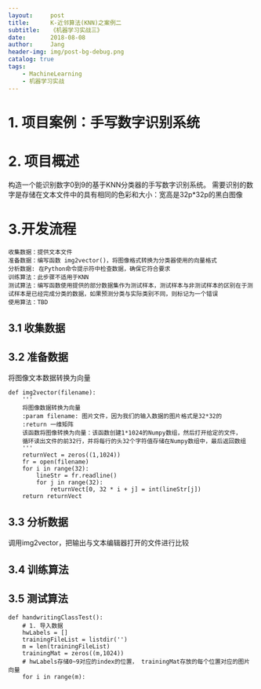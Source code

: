 ```yaml
---
layout:     post
title:      K-近邻算法(KNN)之案例二
subtitle:   《机器学习实战三》
date:       2018-08-08
author:     Jang
header-img: img/post-bg-debug.png
catalog: true
tags:
    - MachineLearning
    - 机器学习实战
---
```


# 1. 项目案例：手写数字识别系统

# 2. 项目概述<br>
构造一个能识别数字0到9的基于KNN分类器的手写数字识别系统。
需要识别的数字是存储在文本文件中的具有相同的色彩和大小：宽高是32p*32p的黑白图像

# 3.开发流程<br>
```
收集数据：提供文本文件
准备数据：编写函数 img2vector()，将图像格式转换为分类器使用的向量格式
分析数据: 在Python命令提示符中检查数据，确保它符合要求
训练算法：此步骤不适用于KNN
测试算法：编写函数使用提供的部分数据集作为测试样本，测试样本与非测试样本的区别在于测试样本是已经完成分类的数据，如果预测分类与实际类别不同，则标记为一个错误
使用算法：TBD
```
## 3.1 收集数据<br>

## 3.2 准备数据<br>
将图像文本数据转换为向量
```
def img2vector(filename):
    '''
    将图像数据转换为向量
    :param filename: 图片文件，因为我们的输入数据的图片格式是32*32的
    :return 一维矩阵
    该函数将图像转换为向量：该函数创建1*1024的Numpy数组，然后打开给定的文件，
    循环读出文件的前32行，并将每行的头32个字符值存储在Numpy数组中，最后返回数组
    '''
    returnVect = zeros((1,1024))
    fr = open(filename)
    for i in range(32):
        lineStr = fr.readline()
        for j in range(32):
            returnVect[0, 32 * i + j] = int(lineStr[j])
    return returnVect
```

## 3.3 分析数据<br>
调用img2vector，把输出与文本编辑器打开的文件进行比较

## 3.4 训练算法<br>

## 3.5 测试算法<br>
```
def handwritingClassTest():
    # 1. 导入数据
    hwLabels = []
    trainingFileList = listdir('')
    m = len(trainingFileList)
    trainingMat = zeros((m,1024))
    # hwLabels存储0~9对应的index的位置， trainingMat存放的每个位置对应的图片向量
    for i in range(m):
        
```
